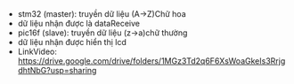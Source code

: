 ## 
-  stm32 (master): truyền dữ liệu (A->Z)Chữ hoa
-  dữ liệu nhận được là dataReceive
-  pic16f (slave): truyền dữ liệu (z->a)chữ thường
-  dữ liệu nhận được hiển thị lcd
- LinkVideo: https://drive.google.com/drive/folders/1MGz3Td2q6F6XsWoaGkeIs3RrjgdhtNbG?usp=sharing
